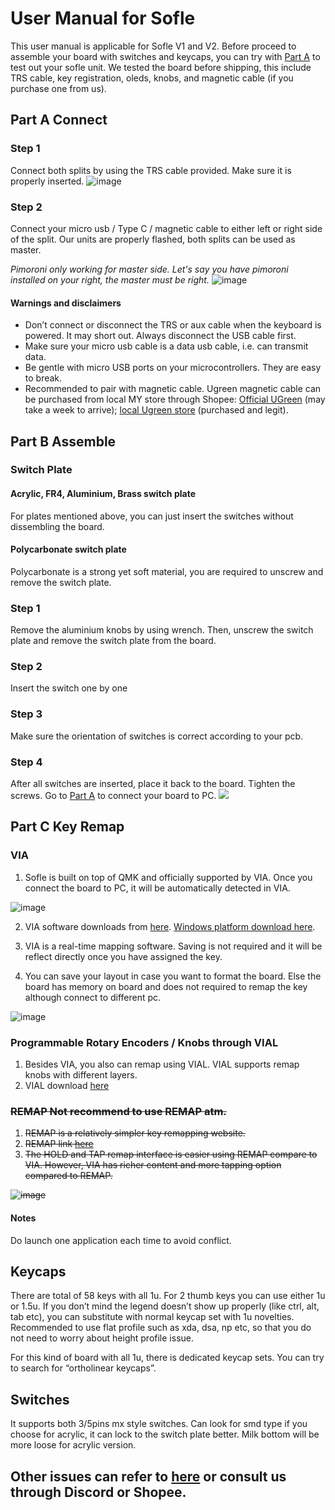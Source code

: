 # User Manual for Sofle

This user manual is applicable for Sofle V1 and V2.
Before proceed to assemble your board with switches and keycaps, you can try with [Part A](https://github.com/superxc3/xcmkb/blob/main/list%20of%20items/list%20of%20keyboards/60percent/sofle/user%20manual.md#part-a-connect) to test out your sofle unit. We tested the board before shipping, this include TRS cable, key registration, oleds, knobs, and magnetic cable (if you purchase one from us). 

## Part A Connect 

### Step 1 
Connect both splits by using the TRS cable provided. Make sure it is properly inserted. 
![image](https://user-images.githubusercontent.com/79617315/150457931-cd488d1e-3cb7-4ce3-a2a7-16cdad78e0e2.png)

### Step 2 
Connect your micro usb / Type C / magnetic cable to either left or right side of the split. Our units are properly flashed, both splits can be used as master. 

*Pimoroni only working for master side. Let's say you have pimoroni installed on your right, the master must be right.*
![image](https://user-images.githubusercontent.com/79617315/150458013-4cbabd64-f0ea-4947-93ae-89137f7cf8f1.png)


#### Warnings and disclaimers
- Don’t connect or disconnect the TRS or aux cable when the keyboard is powered. It may short out. Always disconnect the USB cable first.
- Make sure your micro usb cable is a data usb cable, i.e. can transmit data. 
- Be gentle with micro USB ports on your microcontrollers. They are easy to break. 
- Recommended to pair with magnetic cable. Ugreen magnetic cable can be purchased from local MY store through Shopee: [Official UGreen](https://shopee.com.my/UGREEN-3A-Magnetic-Micro-USB-Cable-(100cm)-i.64923440.1619064012?sp_atk=90a0daf5-02a6-424b-93f6-f23fec3c7efe) (may take a week to arrive); [local Ugreen store](https://shopee.com.my/%F0%9F%87%B2%F0%9F%87%BE-UGREEN-Magnetic-Micro-USB-Cable-Fast-Charging-1-Meter-Nylon-Braided-Data-Magnet-USB-Cable-%F0%9F%87%B2%F0%9F%87%BE-i.24857778.9586773643?sp_atk=d176ec5a-5417-4007-ab65-a17f9fa2b2ad) (purchased and legit). 


## Part B Assemble 

### Switch Plate

#### Acrylic, FR4, Aluminium, Brass switch plate  
For plates mentioned above, you can just insert the switches without dissembling the board. 

#### Polycarbonate switch plate
Polycarbonate is a strong yet soft material, you are required to unscrew and remove the switch plate. 

### Step 1
Remove the aluminium knobs by using wrench. Then, unscrew the switch plate and remove the switch plate from the board. 

### Step 2
Insert the switch one by one

### Step 3 
Make sure the orientation of switches is correct according to your pcb. 

### Step 4
After all switches are inserted, place it back to the board. Tighten the screws. Go to [Part A](https://github.com/superxc3/xcmkb/blob/main/list%20of%20guide/sofle/user%20manual.md#part-a-connect) to connect your board to PC. 
![](https://user-images.githubusercontent.com/79617315/150452631-d44be381-1db2-464b-be66-542579b562e2.jpg)


## Part C Key Remap
### VIA
1. Sofle is built on top of QMK and officially supported by VIA. Once you connect the board to PC, it will be automatically detected in VIA. 

![image](https://user-images.githubusercontent.com/79617315/150453274-56f37c4d-e0c8-416a-886d-4fadf961090b.png)

2. VIA software downloads from [here](https://github.com/the-via/releases/releases/tag/v1.3.1).
[Windows platform download here](https://github.com/the-via/releases/releases/download/v1.3.1/via-1.3.1-win.exe). 

4. VIA is a real-time mapping software. Saving is not required and it will be reflect directly once you have assigned the key.

5. You can save your layout in case you want to format the board. Else the board has memory on board and does not required to remap the key although connect to different pc. 

![image](https://user-images.githubusercontent.com/79617315/150453954-8d949cf6-fcf2-4673-8b22-b27a6101c779.png)


### Programmable Rotary Encoders / Knobs through VIAL
1. Besides VIA, you also can remap using VIAL. VIAL supports remap knobs with different layers. 
2. VIAL download [here](https://get.vial.today/download/)


<s>
  
### REMAP Not recommend to use REMAP atm. 
1. REMAP is a relatively simpler key remapping website. 
2. REMAP link [here](https://remap-keys.app/)
3. The HOLD and TAP remap interface is easier using REMAP compare to VIA. However, VIA has richer content and more tapping option compared to REMAP. 

![image](https://user-images.githubusercontent.com/79617315/150454359-ab1dcfd9-7e8e-475c-ab4a-ee005d808d9b.png)
</s>


#### Notes
Do launch one application each time to avoid conflict. 


## Keycaps
There are total of 58 keys with all 1u. For 2 thumb keys you can use either 1u or 1.5u. If you don’t mind the legend doesn’t show up properly (like ctrl, alt, tab etc), you can substitute with normal keycap set with 1u novelties. Recommended to use flat profile such as xda, dsa, np etc, so that you do not need to worry about height profile issue. 

For this kind of board with all 1u, there is dedicated keycap sets. You can try to search for “ortholinear keycaps”.

## Switches 
It supports both 3/5pins mx style switches. Can look for smd type if you choose for acrylic, it can lock to the switch plate better. Milk bottom will be more loose for acrylic version. 


## Other issues can refer to [here](https://github.com/superxc3/xcmkb/blob/main/list%20of%20guide/common%20issues.md) or consult us through Discord or Shopee.

